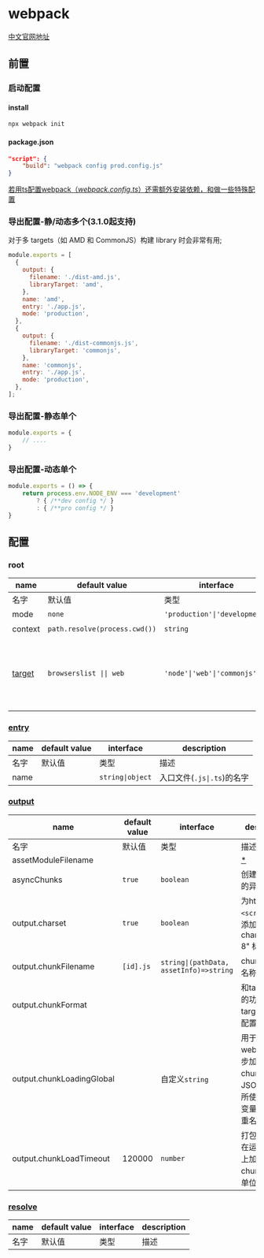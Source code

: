 # webpack

[中文官网地址](https://www.webpackjs.com/concepts/)

## 前置

### 启动配置

#### install

```js
npx webpack init
```

#### package.json

```json
"script": {
    "build": "webpack config prod.config.js"
}
```

[若用ts配置webpack（*webpack.config.ts*）还需额外安装依赖，和做一些特殊配置](https://www.webpackjs.com/configuration/configuration-languages/#typescript)
<!--rehype:className=wrap-text -->

### 导出配置-静/动态多个(3.1.0起支持)
<!--rehype:wrap-class=col-span-2 row-span-3-->

对于多 targets（如 AMD 和 CommonJS）构建 library 时会非常有用;

```js
module.exports = [
  {
    output: {
      filename: './dist-amd.js',
      libraryTarget: 'amd',
    },
    name: 'amd',
    entry: './app.js',
    mode: 'production',
  },
  {
    output: {
      filename: './dist-commonjs.js',
      libraryTarget: 'commonjs',
    },
    name: 'commonjs',
    entry: './app.js',
    mode: 'production',
  },
];
```

### 导出配置-静态单个

```js
module.exports = {
    // ....
}
```

### 导出配置-动态单个

```js
module.exports = () => {
    return process.env.NODE_ENV === 'development'
        ? { /**dev config */ } 
        : { /**pro config */ }
}
```

## 配置

### root
<!--rehype:wrap-class=col-span-3-->

|name|default value|interface|description|
|---|---|---|---|
|名字|默认值|类型|描述|
|mode|`none`|`'production'\|'development'`|模式|
|context|`path.resolve(process.cwd())`|`string`|项目根目录|
|[target](https://www.webpackjs.com/configuration/target/#target)|`browserslist \|\| web`|`'node'\|'web'\|'commonjs'...`|构建目标,告知webpack打包后的代码是用于在上面环境运行|

### [entry](https://www.webpackjs.com/configuration/entry-context/#entry)<!--rehype:style=color: white;-->
<!--rehype:wrap-class=col-span-2-->

|name|default value|interface|description|
|---|---|---|---|
|名字|默认值|类型|描述|
|name||`string\|object`|入口文件(`.js\|.ts`)的名字|

### [output](https://www.webpackjs.com/configuration/output/)<!--rehype:style=color: white;-->
<!--rehype:wrap-class=col-span-3-->

|name|default value|interface|description|
|---|---|---|---|
|名字|默认值|类型|描述|
|assetModuleFilename|||[*](https://www.webpackjs.com/guides/asset-modules/)|
|asyncChunks|`true`|`boolean`|创建按需加载的异步chunk|
|output.charset|`true`|`boolean`|为html的`<script>`标签添加 charset="utf-8" 标识|
|output.chunkFilename|`[id].js`|`string\|(pathData, assetInfo)=>string`|chunk文件的名称|
|output.chunkFormat|||和target一样的功能,有target时不用配置|
|output.chunkLoadingGlobal||自定义`string`|用于指定当webpack为异步加载的chunks生成JSONP函数时所使用的全局变量名称,避免重名|
|output.chunkLoadTimeout|120000|`number`|打包后的代码在运行的平台上加载某chunk超时；单位(`ms`)|

### [resolve](https://www.webpackjs.com/configuration/output/)<!--rehype:style=color: white;-->
<!--rehype:wrap-class=col-span-3-->

|name|default value|interface|description|
|---|---|---|---|
|名字|默认值|类型|描述|
